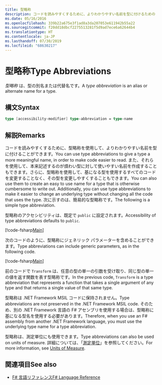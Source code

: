 ```yaml
---
title: 型略称
description: コードを読みやすくするために、よりわかりやすい名前を型に付けるための F# 型略称について説明します。
ms.date: 05/16/2016
ms.openlocfilehash: 339b22a675e3f1ad8a3da207053e611942b55a22
ms.sourcegitcommit: f20dd18dbcf2275513281f5d9ad7ece6a62644b4
ms.translationtype: HT
ms.contentlocale: ja-JP
ms.lasthandoff: 07/30/2019
ms.locfileid: "68630217"
---
```

# <a name="type-abbreviations"></a><span data-ttu-id="9fe20-103">型略称</span><span class="sxs-lookup"><span data-stu-id="9fe20-103">Type Abbreviations</span></span>

<span data-ttu-id="9fe20-104">*型略称* は、型の別名または代替名です。</span><span class="sxs-lookup"><span data-stu-id="9fe20-104">A *type abbreviation* is an alias or alternate name for a type.</span></span>

## <a name="syntax"></a><span data-ttu-id="9fe20-105">構文</span><span class="sxs-lookup"><span data-stu-id="9fe20-105">Syntax</span></span>

```fsharp
type [accessibility-modifier] type-abbreviation = type-name
```

## <a name="remarks"></a><span data-ttu-id="9fe20-106">解説</span><span class="sxs-lookup"><span data-stu-id="9fe20-106">Remarks</span></span>

<span data-ttu-id="9fe20-107">コードを読みやすくするために、型略称を使用して、よりわかりやすい名前を型に付けることができます。</span><span class="sxs-lookup"><span data-stu-id="9fe20-107">You can use type abbreviations to give a type a more meaningful name, in order to make code easier to read.</span></span> <span data-ttu-id="9fe20-108">また、それらを使用して、本来記述するのが煩わい型に対して使いやすい名前を作成することもできます。さらに、型略称を使用して、基になる型を使用するすべてのコードを変更することなく、その型を変更しやすくすることもできます。</span><span class="sxs-lookup"><span data-stu-id="9fe20-108">You can also use them to create an easy to use name for a type that is otherwise cumbersome to write out. Additionally, you can use type abbreviations to make it easier to change an underlying type without changing all the code that uses the type.</span></span> <span data-ttu-id="9fe20-109">次に示すのは、簡易的な型略称です。</span><span class="sxs-lookup"><span data-stu-id="9fe20-109">The following is a simple type abbreviation.</span></span>

<span data-ttu-id="9fe20-110">型略称のアクセシビリティは、既定で `public` に設定されます。</span><span class="sxs-lookup"><span data-stu-id="9fe20-110">Accessibility of type abbreviations defaults to `public`.</span></span>

[!code-fsharp[Main](~/samples/snippets/fsharp/lang-ref-1/snippet2301.fs)]

<span data-ttu-id="9fe20-111">次のコードのように、型略称にジェネリック パラメーターを含めることができます。</span><span class="sxs-lookup"><span data-stu-id="9fe20-111">Type abbreviations can include generic parameters, as in the following code.</span></span>

[!code-fsharp[Main](~/samples/snippets/fsharp/lang-ref-1/snippet2302.fs)]

<span data-ttu-id="9fe20-112">前のコードで `Transform` は、任意の型の単一の引数を受け取り、同じ型の単一の値を返す関数を表す型略称です。</span><span class="sxs-lookup"><span data-stu-id="9fe20-112">In the previous code, `Transform` is a type abbreviation that represents a function that takes a single argument of any type and that returns a single value of that same type.</span></span>

<span data-ttu-id="9fe20-113">型略称は .NET Framework MSIL コードに保持されません。</span><span class="sxs-lookup"><span data-stu-id="9fe20-113">Type abbreviations are not preserved in the .NET Framework MSIL code.</span></span> <span data-ttu-id="9fe20-114">そのため、別の .NET Framework 言語の F# アセンブリを使用する場合は、型略称に基になる型名を使用する必要があります。</span><span class="sxs-lookup"><span data-stu-id="9fe20-114">Therefore, when you use an F# assembly from another .NET Framework language, you must use the underlying type name for a type abbreviation.</span></span>

<span data-ttu-id="9fe20-115">型略称は、測定単位にも使用できます。</span><span class="sxs-lookup"><span data-stu-id="9fe20-115">Type abbreviations can also be used on units of measure.</span></span> <span data-ttu-id="9fe20-116">詳細については、「[測定単位](units-of-measure.md)」を参照してください。</span><span class="sxs-lookup"><span data-stu-id="9fe20-116">For more information, see [Units of Measure](units-of-measure.md).</span></span>

## <a name="see-also"></a><span data-ttu-id="9fe20-117">関連項目</span><span class="sxs-lookup"><span data-stu-id="9fe20-117">See also</span></span>

- [<span data-ttu-id="9fe20-118">F# 言語リファレンス</span><span class="sxs-lookup"><span data-stu-id="9fe20-118">F# Language Reference</span></span>](index.md)
